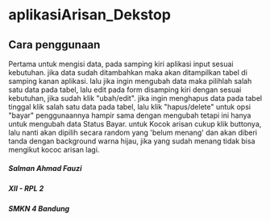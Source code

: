 # aplikasiArisan_Dekstop

## Cara penggunaan
Pertama untuk mengisi data, pada samping kiri aplikasi input sesuai kebutuhan.
jika data sudah ditambahkan maka akan ditampilkan tabel di samping kanan aplikasi.
lalu jika ingin mengubah data maka pilihlah salah satu data pada tabel, lalu edit pada form disamping kiri dengan sesuai kebutuhan,
jika sudah klik "ubah/edit".
jika ingin menghapus data pada tabel tinggal klik salah satu data pada tabel, lalu klik "hapus/delete"
untuk opsi "bayar" penggunaannya hampir sama dengan mengubah tetapi ini hanya untuk mengubah data Status Bayar.
untuk Kocok arisan cukup klik buttonya, lalu nanti akan dipilih secara random yang 'belum menang' dan akan diberi tanda dengan background
warna hijau, jika yang sudah menang tidak bisa mengikut kococ arisan lagi.








##### Salman Ahmad Fauzi
##### XII - RPL 2
##### SMKN 4 Bandung
